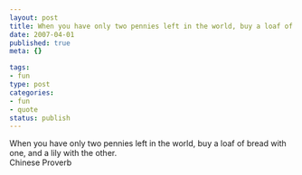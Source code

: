 ```yaml
--- 
layout: post
title: When you have only two pennies left in the world, buy a loaf of bread with one, and a lily with the other.
date: 2007-04-01
published: true
meta: {}

tags: 
- fun
type: post
categories: 
- fun
- quote
status: publish
---
```

When you have only two pennies left in the world, buy a loaf of bread with one, and a lily with the other.<br />Chinese Proverb
